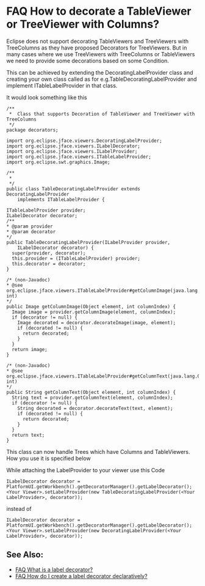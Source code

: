 

FAQ How to decorate a TableViewer or TreeViewer with Columns?
=============================================================

Eclipse does not support decorating TableViewers and TreeViewers with TreeColumns as they have proposed Decorators for TreeViewers. But in many cases where we use TreeViewers with TreeColumns or TableViewers we need to provide some decorations based on some Condition.

This can be achieved by extending the DecoratingLabelProvider class and creating your own class called as <Your Class Name> for e.g.TableDecoratingLabelProvider and implement ITableLabelProvider in that class.

  
It would look something like this

    /**
     *  Class that supports Decoration of TableViewer and TreeViewer with TreeColumns
     */
    package decorators;
     
    import org.eclipse.jface.viewers.DecoratingLabelProvider;
    import org.eclipse.jface.viewers.ILabelDecorator;
    import org.eclipse.jface.viewers.ILabelProvider;
    import org.eclipse.jface.viewers.ITableLabelProvider;
    import org.eclipse.swt.graphics.Image;
     
    /**
     *
     */
    public class TableDecoratingLabelProvider extends DecoratingLabelProvider
        implements ITableLabelProvider {
     
    ITableLabelProvider provider;
    ILabelDecorator decorator;
    /**
    * @param provider
    * @param decorator
    */
    public TableDecoratingLabelProvider(ILabelProvider provider,
        ILabelDecorator decorator) {
      super(provider, decorator);
      this.provider = (ITableLabelProvider) provider;
      this.decorator = decorator;
    }
     
    /* (non-Javadoc)
    * @see org.eclipse.jface.viewers.ITableLabelProvider#getColumnImage(java.lang.Object, int)
    */
    public Image getColumnImage(Object element, int columnIndex) {
      Image image = provider.getColumnImage(element, columnIndex);
      if (decorator != null) {
        Image decorated = decorator.decorateImage(image, element);
        if (decorated != null) {
          return decorated;
        }
      }
      return image;
    }
     
    /* (non-Javadoc)
    * @see org.eclipse.jface.viewers.ITableLabelProvider#getColumnText(java.lang.Object, int)
    */
    public String getColumnText(Object element, int columnIndex) {
      String text = provider.getColumnText(element, columnIndex);
      if (decorator != null) {
        String decorated = decorator.decorateText(text, element);
        if (decorated != null) {
          return decorated;
        }
      }
      return text;
    }

This class can now handle Trees which have Columns and TableViewers. How you use it is specified below

While attaching the LabelProvider to your viewer use this Code

    ILabelDecorator decorator = PlatformUI.getWorkbench().getDecoratorManager().getLabelDecorator();
    <Your Viewer>.setLabelProvider(new TableDecoratingLabelProvider(<Your LabelProvider>, decorator));

instead of

    ILabelDecorator decorator = PlatformUI.getWorkbench().getDecoratorManager().getLabelDecorator();
    <Your Viewer>.setLabelProvider(new DecoratingLabelProvider(<Your LabelProvider>, decorator));

See Also:
---------

*   [FAQ What is a label decorator?](./FAQ_What_is_a_label_decorator.md "FAQ What is a label decorator?")
*   [FAQ How do I create a label decorator declaratively?](./FAQ_How_do_I_create_a_label_decorator_declaratively.md "FAQ How do I create a label decorator declaratively?")

